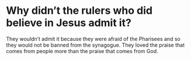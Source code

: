 # Why didn’t the rulers who did believe in Jesus admit it?

They wouldn’t admit it because they were afraid of the Pharisees and so they would not be banned from the synagogue. They loved the praise that comes from people more than the praise that comes from God.
